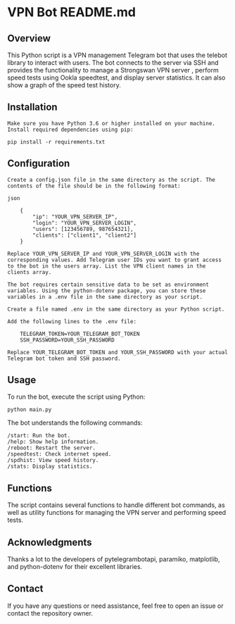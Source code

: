# VPN Bot README.md

## Overview

This Python script is a VPN management Telegram bot that uses the telebot library to interact with users. The bot connects to the server via SSH and provides the functionality to manage a Strongswan VPN server , perform speed tests using Ookla speedtest, and display server statistics. It can also show a graph of the speed test history.

## Installation

    Make sure you have Python 3.6 or higher installed on your machine.
    Install required dependencies using pip:

    pip install -r requirements.txt

## Configuration

    Create a config.json file in the same directory as the script. The contents of the file should be in the following format:

    json

        {
            "ip": "YOUR_VPN_SERVER_IP",
            "login": "YOUR_VPN_SERVER_LOGIN",
            "users": [123456789, 987654321],
            "clients": ["client1", "client2"]
        }

    Replace YOUR_VPN_SERVER_IP and YOUR_VPN_SERVER_LOGIN with the corresponding values. Add Telegram user IDs you want to grant access to the bot in the users array. List the VPN client names in the clients array.

    The bot requires certain sensitive data to be set as environment variables. Using the python-dotenv package, you can store these variables in a .env file in the same directory as your script.

    Create a file named .env in the same directory as your Python script.

    Add the following lines to the .env file:

        TELEGRAM_TOKEN=YOUR_TELEGRAM_BOT_TOKEN
        SSH_PASSWORD=YOUR_SSH_PASSWORD

    Replace YOUR_TELEGRAM_BOT_TOKEN and YOUR_SSH_PASSWORD with your actual Telegram bot token and SSH password.

## Usage

To run the bot, execute the script using Python:

    python main.py

The bot understands the following commands:

    /start: Run the bot.
    /help: Show help information.
    /reboot: Restart the server.
    /speedtest: Check internet speed.
    /spdhist: View speed history.
    /stats: Display statistics.

## Functions

The script contains several functions to handle different bot commands, as well as utility functions for managing the VPN server and performing speed tests.

## Acknowledgments

Thanks a lot to the developers of pytelegrambotapi, paramiko, matplotlib, and python-dotenv for their excellent libraries.

## Contact

If you have any questions or need assistance, feel free to open an issue or contact the repository owner.
